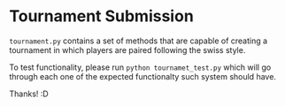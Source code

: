 # Tournament Submission

`tournament.py` contains a set of methods that are capable of creating a tournament in which players are paired following the swiss style.

To test functionality, please run `python tournamet_test.py` which will go through each one of the expected functionalty such system should have.

Thanks! :D

